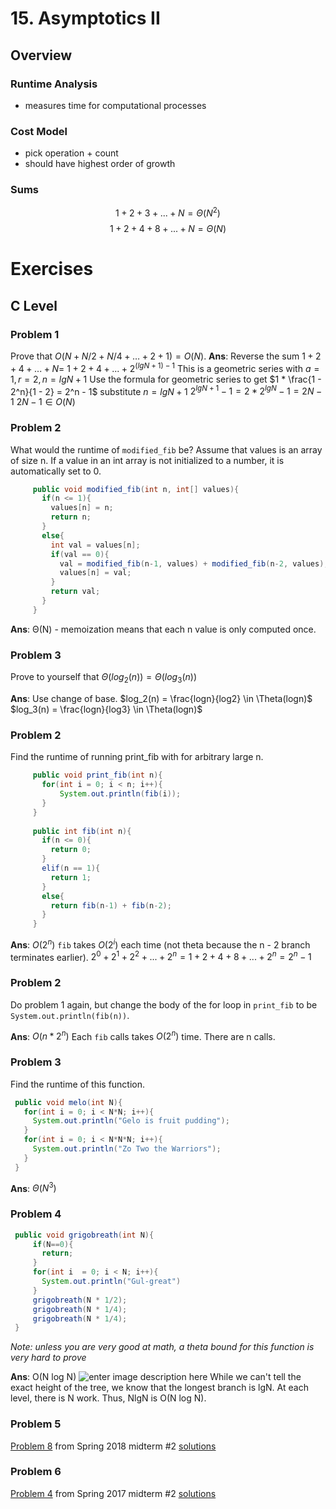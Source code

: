 # 15. Asymptotics II
## Overview
### Runtime Analysis
- measures time for computational processes 
### Cost Model
- pick operation + count
- should have highest order of growth
### Sums
$$
1 + 2 + 3 +... +N = \Theta(N^2)
$$
$$
1 + 2 + 4 + 8 +...+ N = \Theta(N)
$$
# Exercises
## C Level
### Problem 1
Prove that $O(N+N/2+N/4+… +2+1)=O(N)$.
**Ans**: 
Reverse the sum
$1 + 2 + 4 + ... + N =$ 
$1 + 2 + 4 + ... + 2^{(lgN + 1) - 1}$
This is a geometric series with $a = 1, r = 2, n = lgN + 1$
Use the formula for geometric series to get
$1 * \frac{1 - 2^n}{1 - 2} = 2^n - 1$
substitute $n = lgN + 1$
$2^{lgN + 1} - 1 = 2 * 2^{lgN} - 1 = 2N - 1$
$2N - 1 \in O(N)$
### Problem 2
What would the runtime of  `modified_fib`  be? Assume that values is an array of size n. If a value in an int array is not initialized to a number, it is automatically set to 0.
    
```java
     public void modified_fib(int n, int[] values){
       if(n <= 1){
         values[n] = n;
         return n;
       }
       else{
         int val = values[n];
         if(val == 0){
           val = modified_fib(n-1, values) + modified_fib(n-2, values);
           values[n] = val;
         }
         return val;
       }
     }   
```
**Ans**: Θ(N) - memoization means that each n value is only computed once.
### Problem 3
Prove to yourself that $Θ(log_2(n))=Θ(log_{3}(n))$

**Ans**: Use change of base.
$log_2(n) = \frac{logn}{log2} \in \Theta(logn)$
$log_3(n) = \frac{logn}{log3} \in \Theta(logn)$
### Problem 2    
Find the runtime of running print_fib with for arbitrary large n.
```java
     public void print_fib(int n){
       for(int i = 0; i < n; i++){
           System.out.println(fib(i));
       }
     }
    
     public int fib(int n){
       if(n <= 0){
         return 0;
       }
       elif(n == 1){
         return 1;
       }
       else{
         return fib(n-1) + fib(n-2);
       }
     }  
```
**Ans**: $O(2^n)$
`fib` takes $O(2^i)$ each time (not theta because the n - 2 branch terminates earlier).
$2^0 + 2^1 + 2^2 + ... + 2^n = 1 + 2 + 4 + 8 + ... + 2^n= 2^n - 1$
### Problem 2
Do problem 1 again, but change the body of the for loop in  `print_fib`  to be `System.out.println(fib(n))`. 

**Ans**: $O(n * 2^n)$
Each `fib` calls takes $O(2^n)$ time. There are n calls.

### Problem 3
Find the runtime of this function.
```java
 public void melo(int N){
   for(int i = 0; i < N*N; i++){
     System.out.println("Gelo is fruit pudding");
   }
   for(int i = 0; i < N*N*N; i++){
     System.out.println("Zo Two the Warriors");
   }
 }
```
**Ans**: $\Theta(N^3)$
### Problem 4
```java
 public void grigobreath(int N){
     if(N==0){
       return;
     }
     for(int i  = 0; i < N; i++){
       System.out.println("Gul-great")
     }
     grigobreath(N * 1/2);
     grigobreath(N * 1/4);
     grigobreath(N * 1/4);
 }
```
*Note: unless you are very good at math, a theta bound for this function is very hard to prove*

**Ans**: O(N log N)
![enter image description here](https://i.ibb.co/LJd4BSY/15-b-4.png)
While we can't tell the exact height of the tree, we know that the longest branch is lgN. At each level, there is N work. Thus, NlgN is O(N log N).
### Problem 5
[Problem 8](https://tbp.berkeley.edu/exams/6137/download/)  from Spring 2018 midterm #2
[solutions](https://tbp.berkeley.edu/exams/6136/download/)
### Problem 6
[Problem 4](https://tbp.berkeley.edu/exams/5773/download/) from Spring 2017 midterm #2
[solutions](https://tbp.berkeley.edu/exams/5774/download/)
